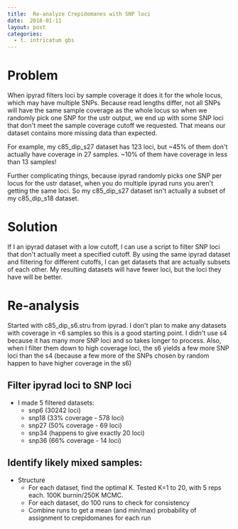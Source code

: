 ```yaml
---
title:  Re-analyze Crepidomanes with SNP loci
date:  2018-01-11
layout: post
categories:
  - t. intricatum gbs
---
```

# Problem
When ipyrad filters loci by sample coverage it does it for the whole locus, which may have multiple SNPs. Because read lengths differ, not all SNPs will have the same sample coverage as the whole locus so when we randomly pick one SNP for the ustr output, we end up with some SNP loci that don't meet the sample coverage cutoff we requested. That means our dataset contains more missing data than expected.

For example, my c85_dip_s27 dataset has 123 loci, but ~45% of them don't actually have coverage in 27 samples. ~10% of them have coverage in less than 13 samples!

Further complicating things, because ipyrad randomly picks one SNP per locus for the ustr dataset, when you do multiple ipyrad runs you aren't getting the same loci. So my c85_dip_s27 dataset isn't actually a subset of my c85_dip_s18 dataset.

# Solution
If I an ipyrad dataset with a low cutoff, I can use a script to filter SNP loci that don't actually meet a specified cutoff. By using the same ipyrad dataset and filtering for different cutoffs, I can get datasets that are actually subsets of each other. My resulting datasets will have fewer loci, but the loci they have will be better.

# Re-analysis

Started with c85_dip_s6.stru from ipyrad. I don't plan to make any datasets with coverage in <6 samples so this is a good starting point. I didn't use s4 because it has many more SNP loci and so takes longer to process. Also, when I filter them down to high coverage loci, the s6 yields a few more SNP loci than the s4 (because a few more of the SNPs chosen by random happen to have higher coverage in the s6)

## Filter ipyrad loci to SNP loci

  * I made 5 filtered datasets:
    - snp6 (30242 loci)
    - snp18 (33% coverage - 578 loci)
    - snp27 (50% coverage - 69 loci)
    - snp34 (happens to give exactly 20 loci)
    - snp36 (66% coverage - 14 loci)
## Identify likely mixed samples:
  * Structure
    - For each dataset, find the optimal K. Tested K=1 to 20, with 5 reps each. 100K burnin/250K MCMC.
    - For each dataset, do 100 runs to check for consistency
    - Combine runs to get a mean (and min/max) probability of assignment to crepidomanes for each run
